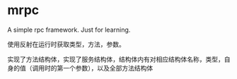 # mrpc
 A simple rpc framework. Just for learning.

使用反射在运行时获取类型，方法，参数。

实现了方法结构体，实现了服务结构体，结构体内有对相应结构体名称，类型，自身的值（调用时的第一个参数），以及全部方法结构体
